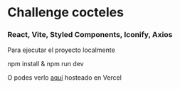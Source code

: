 # Challenge cocteles

### React, Vite, Styled Components, Iconify, Axios

Para ejecutar el proyecto localmente

npm install & npm run dev

O podes verlo [aquí](https://challenge-cocteles.vercel.app/) hosteado en Vercel
